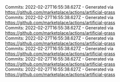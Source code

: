 Commits: 2022-02-27T16:55:38.627Z - Generated via https://github.com/marketplace/actions/artificial-grass
<br>
Commits: 2022-02-27T16:55:38.627Z - Generated via https://github.com/marketplace/actions/artificial-grass
<br>
Commits: 2022-02-27T16:55:38.627Z - Generated via https://github.com/marketplace/actions/artificial-grass
<br>
Commits: 2022-02-27T16:55:38.627Z - Generated via https://github.com/marketplace/actions/artificial-grass
<br>
Commits: 2022-02-27T16:55:38.627Z - Generated via https://github.com/marketplace/actions/artificial-grass
<br>
Commits: 2022-02-27T16:55:38.627Z - Generated via https://github.com/marketplace/actions/artificial-grass
<br>
Commits: 2022-02-27T16:55:38.627Z - Generated via https://github.com/marketplace/actions/artificial-grass
<br>
